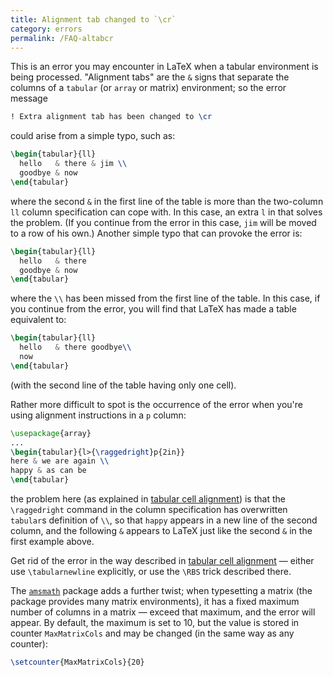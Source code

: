 ```yaml
---
title: Alignment tab changed to `\cr`
category: errors
permalink: /FAQ-altabcr
---
```


This is an error you may encounter in LaTeX when a tabular
environment is being processed.  "Alignment tabs" are the
`&` signs that separate the columns of a `tabular`
(or `array` or matrix) environment; so the error message
```latex
! Extra alignment tab has been changed to \cr
```
could arise from a simple typo, such as:
```latex
\begin{tabular}{ll}
  hello   & there & jim \\
  goodbye & now
\end{tabular}
```
where the second `&` in the first line of the table is more than the
two-column `ll` column specification can cope with. In this
case, an extra `l` in that solves the problem.  (If you
continue from the error in this case, `jim` will be moved
to a row of his own.)  Another simple typo that can provoke the error
is:
```latex
\begin{tabular}{ll}
  hello   & there
  goodbye & now
\end{tabular}
```
where the `\\` has been missed from the first line of the table.
In this case, if you continue from the error, you will find that
LaTeX has made a table equivalent to:
```latex
\begin{tabular}{ll}
  hello   & there goodbye\\
  now
\end{tabular}
```
(with the second line of the table having only one cell).

Rather more difficult to spot is the occurrence of the error when
you're using alignment instructions in a `p` column:
```latex
\usepackage{array}
...
\begin{tabular}{l>{\raggedright}p{2in}}
here & we are again \\
happy & as can be
\end{tabular}
```
the problem here (as explained in 
[tabular cell alignment](FAQ-tabcellalign)) is that the
`\raggedright` command in the column specification has overwritten
`tabular`s definition of `\\`, so that
`happy` appears in a new line of the second column, and the
following `&` appears to LaTeX just like the second
`&` in the first example above.

Get rid of the error in the way described in 
[tabular cell alignment](FAQ-tabcellalign)&nbsp;&mdash; either use
`\tabularnewline` explicitly, or use the `\RBS` trick described
there.

The [`amsmath`](https://ctan.org/pkg/amsmath) package adds a further twist; when typesetting
a matrix (the package provides many matrix environments), it has a
fixed maximum number of columns in a matrix&nbsp;&mdash; exceed that maximum,
and the error will appear.  By default, the maximum is set to 10, but
the value is stored in counter `MaxMatrixCols` and may be
changed (in the same way as any counter):
```latex
\setcounter{MaxMatrixCols}{20}
```

